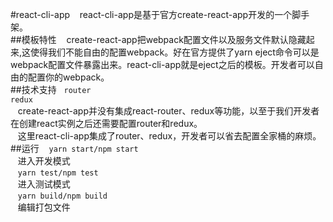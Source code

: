 #react-cli-app
    react-cli-app是基于官方create-react-app开发的一个脚手架。
    <br>
##模板特性
    create-react-app把webpack配置文件以及服务文件默认隐藏起来,这使得我们不能自由的配置webpack。好在官方提供了yarn eject命令可以是webpack配置文件暴露出来。react-cli-app就是eject之后的模板。开发者可以自由的配置你的webpack。
    <br> 
##技术支持
    `router`
    <br>
    `redux`
    <br>
    create-react-app并没有集成react-router、redux等功能，以至于我们开发者在创建react实例之后还需要配置router和redux。
    <br>
    这里react-cli-app集成了router、redux，开发者可以省去配置全家桶的麻烦。
##运行
    `yarn start/npm start`
    <br>
    进入开发模式
    <br>
    `yarn test/npm test`
    <br>
    进入测试模式
    <br>
    `yarn build/npm build`
    <br>
    编辑打包文件
